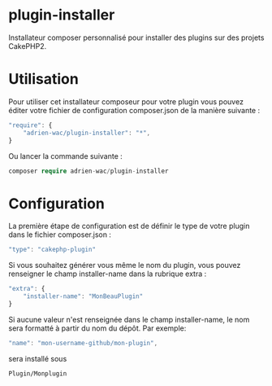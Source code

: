 # plugin-installer
Installateur composer personnalisé pour installer des plugins sur des projets CakePHP2.

# Utilisation

Pour utiliser cet installateur composeur pour votre plugin vous pouvez éditer votre fichier de configuration composer.json
de la manière suivante : 

```javascript
"require": {
    "adrien-wac/plugin-installer": "*",
}
```

Ou lancer la commande suivante : 

```php
composer require adrien-wac/plugin-installer
```

# Configuration

La première étape de configuration est de définir le type de votre plugin dans le fichier composer.json : 

```javascript
"type": "cakephp-plugin"
```

Si vous souhaitez générer vous même le nom du plugin, vous pouvez renseigner le champ installer-name dans la rubrique extra : 

```javascript
"extra": {
    "installer-name": "MonBeauPlugin"
}
```

Si aucune valeur n'est renseignée dans le champ installer-name, le nom sera formatté à partir du nom du dépôt. Par exemple:

```javascript
"name": "mon-username-github/mon-plugin",
```

sera installé sous 

```
Plugin/Monplugin
```

